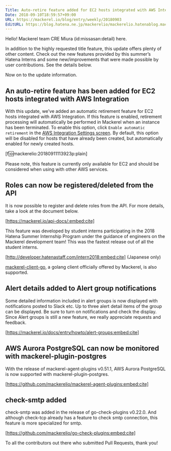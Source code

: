```yaml
---
Title: Auto-retire feature added for EC2 hosts integrated with AWS Integration  etc.
Date: 2018-09-10T18:59:57+09:00
URL: https://mackerel.io/blog/entry/weekly/20180903
EditURL: https://blog.hatena.ne.jp/mackerelio/mackerelio.hatenablog.mackerel.io/atom/entry/10257846132626274748
---
```


Hello! Mackerel team CRE Miura (id:missasan:detail) here.

In addition to the highly requested title feature, this update offers plenty of other content. Check out the new features provided by this summer’s Hatena Interns and some new/improvements that were made possible by user contributions. See the details below.

Now on to the update information.

## An auto-retire feature has been added for EC2 hosts integrated with AWS Integration

With this update, we’ve added an automatic retirement feature for EC2 hosts integrated with AWS Integration. If this feature is enabled, retirement processing will automatically be performed in Mackerel when an instance has been terminated. To enable this option, click `Enable automatic retirement` in the [AWS Integration Settings screen](https://mackerel.io/my?tab=awsIntegration). By default, this option will be disabled for hosts that have already been created, but automatically enabled for newly created hosts. 

[f:id:mackerelio:20180911113923p:plain]

Please note, this feature is currently only available for EC2 and should be considered when using with other AWS services.


## Roles can now be registered/deleted from the API

It is now possible to register and delete roles from the API. For more details, take a look at the document below.

[https://mackerel.io/api-docs/:embed:cite]

This feature was developed by student interns participating in the 2018 Hatena Summer Internship Program under the guidance of engineers on the Mackerel development team! This was the fastest release out of all the student interns.

[http://developer.hatenastaff.com/intern2018:embed:cite] (Japanese only)

[mackerel-client-go](https://github.com/mackerelio/mackerel-client-go), a golang client officially offered by Mackerel, is also supported.

## Alert details added to Alert group notifications

Some detailed information included in alert groups is now displayed with notifications posted to Slack etc. Up to three alert detail items of the group can be displayed. Be sure to turn on notifications and check the display.
Since Alert groups is still a new feature, we really appreciate requests and feedback.

[https://mackerel.io/docs/entry/howto/alert-groups:embed:cite]

## AWS Aurora PostgreSQL can now be monitored with mackerel-plugin-postgres

With the release of mackerel-agent-plugins v0.51.1, AWS Aurora PostgreSQL is now supported with mackerel-plugin-postgres.

[https://github.com/mackerelio/mackerel-agent-plugins:embed:cite]

## check-smtp added

check-smtp was added in the release of go-check-plugins v0.22.0. And although check-tcp already has a feature to check smtp connection, this feature is more specialized for smtp.

[https://github.com/mackerelio/go-check-plugins:embed:cite]

To all the contributors out there who submitted Pull Requests, thank you!
